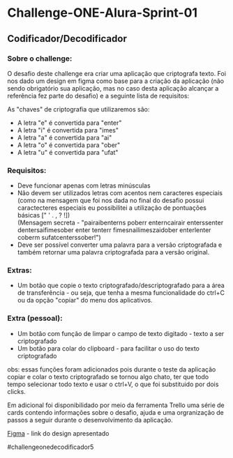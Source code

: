 # Challenge-ONE-Alura-Sprint-01
## Codificador/Decodificador

### Sobre o challenge:
O desafio deste challenge era criar uma aplicação que criptografa texto. Foi nos dado um design em figma como base para a criação da aplicação (não sendo obrigatório sua aplicação, mas no caso desta aplicação alcançar a referência fez parte do desafio) e a seguinte lista de requisitos:

As "chaves" de criptografia que utilizaremos são:
- A letra "e" é convertida para "enter"
- A letra "i" é convertida para "imes"
- A letra "a" é convertida para "ai"
- A letra "o" é convertida para "ober"
- A letra "u" é convertida para "ufat"

### Requisitos:
- Deve funcionar apenas com letras minúsculas
- Não devem ser utilizados letras com acentos nem caracteres especiais 
<br>(como na mensagem que foi nos dada no final do desafio possui caractecteres especiais eu possibilitei a utilização de pontuações básicas [" ' . , ? !])
<br>(Mensagem secreta - "pairaibenterns poberr enterncairair enterssenter dentersaifimesober enter tenterr fimesnailimeszaidober enterlenter coberm sufatcenterssober!")
- Deve ser possível converter uma palavra para a versão criptografada e também retornar uma palavra criptografada para a versão original.

### Extras:
- Um botão que copie o texto criptografado/descriptografado para a área de transferência - ou seja, que tenha a mesma funcionalidade do ctrl+C ou da opção "copiar" do menu dos aplicativos.

### Extra (pessoal):
- Um botão com função de limpar o campo de texto digitado - texto a ser criptografado
- Um botão para colar do clipboard - para facilitar o uso do texto criptografado

obs: essas funções foram adicionados pois durante o teste da aplicação copiar e colar o texto criptografado se tornou algo chato, ter que todo tempo selecionar todo texto e usar o ctrl+V, o que foi substituido por dois clicks.

Em adicional foi disponibilidado por meio da ferramenta Trello uma série de cards contendo informações sobre o desafio, ajuda e uma orgranização de passos a seguir durante o desenvolvimento da aplicação. 

[Figma](https://www.figma.com/file/Jw7z5StEkWOySbYmByeEWE/Alura-Challenge---Desafio-1---L%C3%B3gica-(Copy)?node-id=0%3A1&t=yZwIZYeTo007mMmk-1) - link do design apresentado



#challengeonedecodificador5

